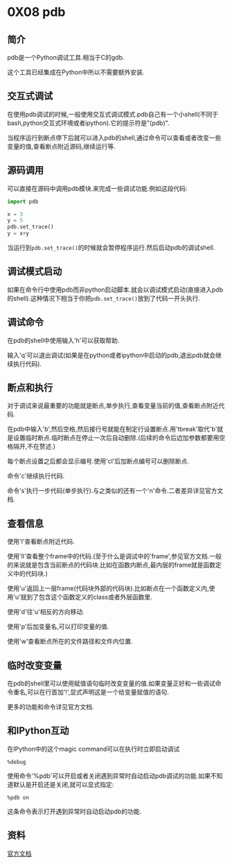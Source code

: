 # 0X08 pdb

## 简介

pdb是一个Python调试工具.相当于C的gdb.

这个工具已经集成在Python中所以不需要额外安装.

## 交互式调试

在使用pdb调试的时候,一般使用交互式调试模式.pdb自己有一个小shell(不同于bash,python交互式环境或者ipython).它的提示符是"(pdb)".

当程序运行到断点停下后就可以进入pdb的shell,通过命令可以查看或者改变一些变量的值,查看断点附近源码,继续运行等.

## 源码调用

可以直接在源码中调用pdb模块.来完成一些调试功能.例如这段代码:

```python
import pdb

x = 3
y = 5
pdb.set_trace()
y = x+y
```

当运行到`pdb.set_trace()`的时候就会暂停程序运行.然后启动pdb的调试shell.

## 调试模式启动

如果在命令行中使用pdb而非python启动脚本.就会以调试模式启动(直接进入pdb的shell).这种情况下相当于你把`pdb.set_trace()`放到了代码一开头执行.

## 调试命令

在pdb的shell中使用输入'h'可以获取帮助.

输入'q'可以退出调试(如果是在python或者ipython中启动的pdb,退出pdb就会继续执行代码).

## 断点和执行

对于调试来说最重要的功能就是断点,单步执行,查看变量当前的值,查看断点附近代码.

在pdb中输入'b',然后空格,然后接行号就能在制定行设置断点.用'tbreak'取代'b'就是设置临时断点.临时断点在停止一次后自动删除.(后续的命令后边加参数都要用空格隔开,不在赘述.)

每个断点设置之后都会显示编号.使用'cl'后加断点编号可以删除断点.

命令'c'继续执行代码.

命令's'执行一步代码(单步执行).与之类似的还有一个'n'命令.二者差异详见官方文档.

## 查看信息

使用'l'查看断点附近代码.

使用'll'查看整个frame中的代码.(至于什么是调试中的'frame',参见官方文档.一般的来说就是包含当前断点的代码块.比如在函数内断点,最内层的frame就是函数定义中的代码块.)

使用'u'返回上一层frame(代码块外部的代码块).比如断点在一个函数定义内,使用'u'就到了包含这个函数定义的class或者外层函数里.

使用'd'往'u'相反的方向移动.

使用'p'后加变量名,可以打印变量的值.

使用'w'查看断点所在的文件路径和文件内位置.

## 临时改变变量

在pdb的shell里可以使用赋值语句临时改变变量的值.如果变量正好和一些调试命令重名,可以在行首加'!',显式声明这是一个给变量赋值的语句.

更多的功能和命令详见官方文档.

## 和IPython互动

在IPython中的这个magic command可以在执行时立即启动调试

```IPython
%debug
```

使用命令'%pdb'可以开启或者关闭遇到异常时自动启动pdb调试的功能.如果不知道默认是开启还是关闭,就可以显式指定:

```IPython
%pdb on
```

这条命令表示打开遇到异常时自动启动pdb的功能.

## 资料

[官方文档](https://docs.python.org/3/library/pdb.html)